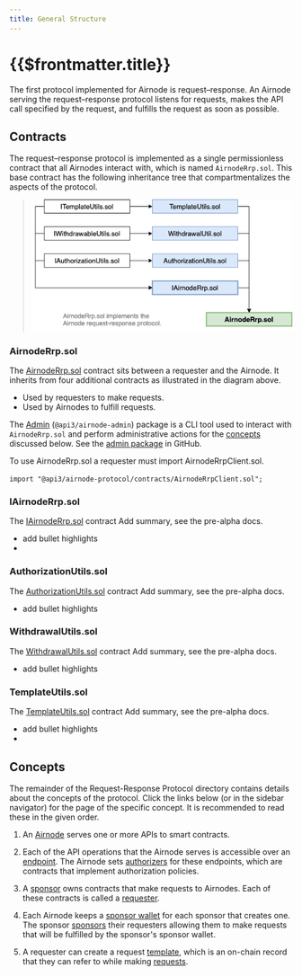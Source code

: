 ```yaml
---
title: General Structure
---
```


# {{$frontmatter.title}}

<TocHeader />
<TOC class="table-of-contents" :include-level="[2,3]" />

The first protocol implemented for Airnode is request–response.
An Airnode serving the request–response protocol listens for requests, makes the API call specified by the request, and fulfills the request as soon as possible.

## Contracts

The request–response protocol is implemented as a single permissionless contract that all Airnodes interact with, which is named `AirnodeRrp.sol`. This base contract has the following inheritance tree that compartmentalizes the aspects of the protocol.

  >  ![rrp-sol-diagram](../../../assets/images/RRP-protocol-contracts.png)

### AirnodeRrp.sol

The [AirnodeRrp.sol](https://github.com/api3dao/airnode/blob/master/packages/protocol/contracts/AirnodeRrp.sol) contract sits between a requester and the Airnode. It inherits from four additional contracts as illustrated in the diagram above.

- Used by requesters to make requests.
- Used by Airnodes to fulfill requests.

The [Admin](../../cli-commands.md) (`@api3/airnode-admin`) package is a CLI tool used to interact with `AirnodeRrp.sol` and perform administrative actions for the [concepts](general-structure.md#concepts) discussed below. See the [admin package](https://github.com/api3dao/airnode/tree/master/packages/admin) in GitHub.

To use AirnodeRrp.sol a requester must import AirnodeRrpClient.sol.

`import "@api3/airnode-protocol/contracts/AirnodeRrpClient.sol";`


### IAirnodeRrp.sol

The [IAirnodeRrp.sol](https://github.com/api3dao/airnode/blob/master/packages/protocol/contracts/rrp/interfaces/IAirnodeRrp.sol) contract <FixInline>Add summary, see the pre-alpha docs.</FixInline>

- <FixInline>add bullet highlights</FixInline>
- 

### AuthorizationUtils.sol

The [AuthorizationUtils.sol](https://github.com/api3dao/airnode/blob/master/packages/protocol/contracts/rrp/AuthorizationUtils.sol) contract <FixInline>Add summary, see the pre-alpha docs.</FixInline>

- <FixInline>add bullet highlights</FixInline>


### WithdrawalUtils.sol

The [WithdrawalUtils.sol](https://github.com/api3dao/airnode/blob/master/packages/protocol/contracts/rrp/WithdrawalUtils.sol) contract <FixInline>Add summary, see the pre-alpha docs.</FixInline>

- <FixInline>add bullet highlights</FixInline>


### TemplateUtils.sol

The [TemplateUtils.sol](https://github.com/api3dao/airnode/blob/master/packages/protocol/contracts/rrp/TemplateUtils.sol) contract <FixInline>Add summary, see the pre-alpha docs.</FixInline>

- <FixInline>add bullet highlights</FixInline>
- 

## Concepts

The remainder of the Request-Response Protocol directory contains details about the concepts of the protocol. Click the links below (or in the sidebar navigator) for the page of the specific concept. It is recommended to read these in the given order.


1. An [Airnode](airnode.md) serves one or more APIs to smart contracts.

1. Each of the API operations that the Airnode serves is accessible over an [endpoint](endpoint.md). The Airnode sets [authorizers](authorizer.md) for these endpoints, which are contracts that implement authorization policies.

1. A [sponsor](sponsor.md) owns contracts that make requests to Airnodes. Each of these contracts is called a [requester](requester.md).

1. Each Airnode keeps a [sponsor wallet](sponsor-wallet.md) for each sponsor that creates one. The sponsor [sponsors](sponsor.md) their requesters allowing them to make requests that will be fulfilled by the sponsor's sponsor wallet.

1. A requester can create a request [template](template.md), which is an on-chain record that they can refer to while making [requests](request.md).
